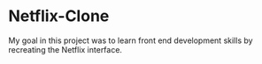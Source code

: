 # Netflix-Clone
My goal in this project was to learn front end development skills by recreating the Netflix interface.
